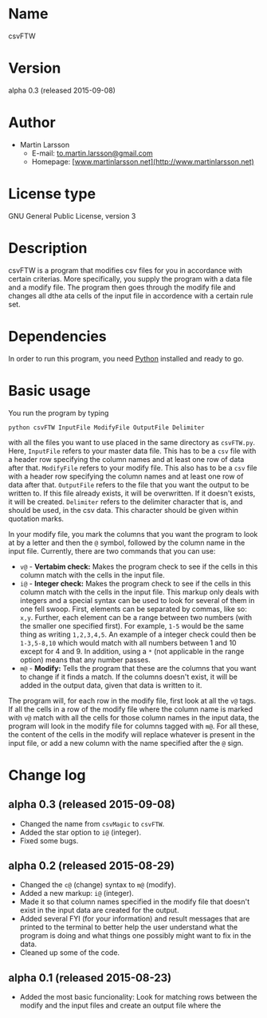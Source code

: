 # Name

csvFTW

# Version

alpha 0.3 (released 2015-09-08)

# Author

- Martin Larsson
	- E-mail: [to.martin.larsson@gmail.com](to.martin.larsson@gmail.com)
	- Homepage: [www.martinlarsson.net](http://www.martinlarsson.net)

# License type

GNU Gen­eral Public Li­cense, ver­sion 3

# Description

csvFTW is a program that modifies csv files for you in accordance with certain criterias. More specifically, you supply the program with a data file and a modify file. The program then goes through the modify file and changes all dthe ata cells of the input file in accordence with a certain rule set.

# Dependencies

In order to run this program, you need [Python](https://www.python.org/) installed and ready to go.

# Basic usage

You run the program by typing

	python csvFTW InputFile ModifyFile OutputFile Delimiter

with all the files you want to use placed in the same directory as `csvFTW.py`. Here, `InputFile` refers to your master data file. This has to be a `csv` file with a header row specifying the column names and at least one row of data after that. `ModifyFile` refers to your modify file. This also has to be a `csv` file with a header row specifying the column names and at least one row of data after that. `OutputFile` refers to the file  that you want the output to be written to. If this file already exists, it will be overwritten. If it doesn't exists, it will be created. `Delimiter` refers to the delimiter character that is, and should be used, in the csv data. This character should be given within quotation marks.

In your modify file, you mark the columns that you want the program to look at by a letter and then the `@` symbol, followed by the column name in the input file. Currently, there are two commands that you can use:

- `v@` - **Vertabim check:** Makes the program check to see if the cells in this column match with the cells in the input file.
- `i@` - **Integer check:** Makes the program check to see if the cells in this column match with the cells in the input file. This markup only deals with integers and a special syntax can be used to look for several of them in one fell swoop. First, elements can be separated by commas, like so: `x,y`. Further, each element can be a range between two numbers (with the smaller one specified first). For example, `1-5` would be the same thing as writing `1,2,3,4,5`. An example of a integer check could then be `1-3,5-8,10` which would match with all numbers between 1 and 10 except for 4 and 9. In addition, using a `*` (not applicable in the range option) means that any number passes.
- `m@` - **Modify:** Tells the program that these are the columns that you want to change if it finds a match. If the columns doesn't exist, it will be added in the output data, given that data is written to it.

The program will, for each row in the modify file, first look at all the `v@` tags. If all the cells in a row of the modify file where the column name is marked with `v@` match with all the cells for those column names in the input data, the program will look in the modify file for columns tagged with `m@`. For all these, the content of the cells in the modify will replace whatever is present in the input file, or add a new column with the name specified after the `@` sign.

# Change log

## alpha 0.3 (released 2015-09-08)
- Changed the name from `csvMagic` to `csvFTW`.
- Added the star option to `i@` (integer).
- Fixed some bugs.

## alpha 0.2 (released 2015-08-29)
- Changed the `c@` (change) syntax to `m@` (modify).
- Added a new markup: `i@` (integer).
- Made it so that column names specified in the modify file that doesn't exist in the input data are created for the output.
- Added several FYI (for your information) and result messages that are printed to the terminal to better help the user understand what the program is doing and what things one possibly might want to fix in the data.
- Cleaned up some of the code.

## alpha 0.1 (released 2015-08-23)
- Added the most basic funcionality: Look for matching rows between the modify and the input files and create an output file where the 
